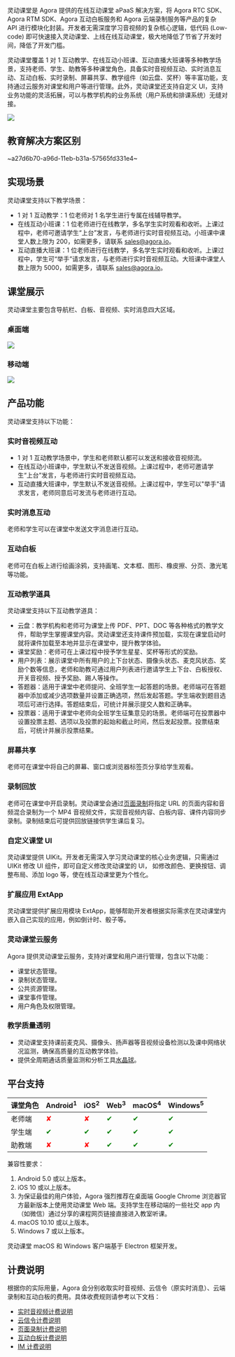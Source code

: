 灵动课堂是 Agora 提供的在线互动课堂 aPaaS 解决方案，将 Agora RTC SDK、Agora RTM SDK、Agora 互动白板服务和 Agora 云端录制服务等产品的复杂 API 进行模块化封装。开发者无需深度学习音视频的复杂核心逻辑，低代码 (Low-code) 即可快速接入灵动课堂、上线在线互动课堂，极大地降低了节省了开发时间，降低了开发门槛。

灵动课堂覆盖 1 对 1 互动教学、在线互动小班课、互动直播大班课等多种教学场景，支持老师、学生、助教等多种课堂角色，具备实时音视频互动、实时消息互动、互动白板、实时录制、屏幕共享、教学组件（如云盘、奖杯）等丰富功能，支持通过云服务对课堂和用户等进行管理。此外，灵动课堂还支持自定义 UI，支持业务功能的灵活拓展，可以与教学机构的业务系统（用户系统和排课系统）无缝对接。

![](https://web-cdn.agora.io/docs-files/1619757465085)

## 教育解决方案区别

~a27d6b70-a96d-11eb-b31a-57565fd331e4~

## 实现场景

灵动课堂支持以下教学场景：

- 1 对 1 互动教学：1 位老师对 1 名学生进行专属在线辅导教学。
- 在线互动小班课：1 位老师进行在线教学，多名学生实时观看和收听。上课过程中，老师可邀请学生“上台”发言，与老师进行实时音视频互动。小班课中课堂人数上限为 200，如需更多，请联系 sales@agora.io。
- 互动直播大班课：1 位老师进行在线教学，多名学生实时观看和收听。上课过程中，学生可“举手”请求发言，与老师进行实时音视频互动。大班课中课堂人数上限为 5000，如需更多，请联系 sales@agora.io。

## 课堂展示

灵动课堂主要包含导航栏、白板、音视频、实时消息四大区域。

### 桌面端

![](https://web-cdn.agora.io/docs-files/1619757500907)

### 移动端

![](https://web-cdn.agora.io/docs-files/1622431051006)

## 产品功能

灵动课堂支持以下功能：

### 实时音视频互动

- 1 对 1 互动教学场景中，学生和老师默认都可以发送和接收音视频流。
- 在线互动小班课中，学生默认不发送音视频。上课过程中，老师可邀请学生“上台”发言，与老师进行实时音视频互动。
- 互动直播大班课中，学生默认不发送音视频。上课过程中，学生可以"举手"请求发言，老师同意后可发流与老师进行互动。

### 实时消息互动

老师和学生可以在课堂中发送文字消息进行互动。

### 互动白板

老师可在白板上进行绘画涂鸦，支持画笔、文本框、图形、橡皮擦、分页、激光笔等功能。

### 互动教学道具

灵动课堂支持以下互动教学道具：

- 云盘：教学机构和老师可为课堂上传 PDF、PPT、DOC 等各种格式的教学文件，帮助学生掌握课堂内容。灵动课堂还支持课件预加载，实现在课堂启动时就将课件加载至本地并显示在课堂中，提升教学体验。
- 课堂奖励：老师可在上课过程中授予学生星星、奖杯等形式的奖励。
- 用户列表：展示课堂中所有用户的上下台状态、摄像头状态、麦克风状态、奖励个数等信息，老师和助教可通过用户列表进行邀请学生上下台、白板授权、开关音视频、授予奖励、踢人等操作。
- 答题器：适用于课堂中老师提问、全班学生一起答题的场景。老师端可在答题器中添加或减少选项数量并设置正确选项，然后发起答题。学生端收到题目选项后可进行选择。答题结束后，可统计并展示提交人数和正确率。
- 投票器：适用于课堂中老师向全班学生征集意见的场景。老师端可在投票器中设置投票主题、选项以及投票的起始和截止时间，然后发起投票。投票结束后，可统计并展示投票结果。

### 屏幕共享

老师可在课堂中将自己的屏幕、窗口或浏览器标签页分享给学生观看。

### 录制回放

老师可在课堂中开启录制。灵动课堂会通过[页面录制](/cn/cloud-recording/cloud_recording_webpage_mode?platform=RESTful)将指定 URL 的页面内容和音频混合录制为一个 MP4 音视频文件，实现音视频内容、白板内容、课件内容同步录制。录制结束后可提供回放链接供学生课后复习。

### 自定义课堂 UI

灵动课堂提供 UIKit。开发者无需深入学习灵动课堂的核心业务逻辑，只需通过 UIKit 修改 UI 组件，即可自定义修改灵动课堂的 UI， 如修改颜色、更换按钮、调整布局、添加 logo 等，使在线互动课堂更为个性化。

### 扩展应用 ExtApp

灵动课堂提供扩展应用模块 ExtApp，能够帮助开发者根据实际需求在灵动课堂内嵌入自己实现的应用，例如倒计时、骰子等。

### 灵动课堂云服务

Agora 提供灵动课堂云服务，支持对课堂和用户进行管理，包含以下功能：

- 课堂状态管理。
- 录制状态管理。
- 公共资源管理。
- 课堂事件管理。
- 用户角色及权限管理。

### 教学质量透明

- 灵动课堂支持课前麦克风、摄像头、扬声器等音视频设备检测以及课中网络状况监测，确保高质量的互动教学体验。
- 提供全周期通话质量监测和分析工具[水晶球](https://docs.agora.io/cn/Agora%20Analytics/aa_guide?platform=All%20Platforms)。

## 平台支持

| 课堂角色 | Android<sup>1</sup> | iOS<sup>2</sup> | Web<sup>3</sup> | macOS<sup>4</sup> | Windows<sup>5</sup> |
| :------- | :------- | :--- | :--- | :----- | :------- |
| 老师端   | <font color="red">✘</font>        | <font color="red">✘</font>    | <font color="green">✔</font>    | <font color="green">✔</font>      | <font color="green">✔</font>        |
| 学生端   | <font color="green">✔</font>        | <font color="green">✔</font>    | <font color="green">✔</font>    | <font color="green">✔</font>      | <font color="green">✔</font>        |
| 助教端   | <font color="red">✘</font>        | <font color="red">✘</font>    | <font color="green">✔</font>    | <font color="green">✔</font>      | <font color="green">✔</font>        |

<div class="alert info">兼容性要求：<ol><li>Android 5.0 或以上版本。</li><li>iOS 10 或以上版本。</li><li>为保证最佳的用户体验，Agora 强烈推荐在桌面端 Google Chrome 浏览器官方最新版本上使用灵动课堂 Web 端。支持学生在移动端的一些社交 app 内（如微信）通过分享的课程网页链接直接进入教室听课。</li><li>macOS 10.10 或以上版本。</li><li>Windows 7 或以上版本。</li></ol></div>

<div class="alert info">灵动课堂 macOS 和 Windows 客户端基于 Electron 框架开发。</div>

## 计费说明

根据你的实际用量，Agora 会分别收取实时音视频、云信令（原实时消息）、云端录制和互动白板的费用。具体收费规则请参考以下文档：

- [实时音视频计费说明](/cn/Interactive%20Broadcast/billing_rtc?platform=Android)
- [云信令计费说明](/cn/Real-time-Messaging/billing_rtm?platform=All%20Platforms)
- [页面录制计费说明](/cn/cloud-recording/billing_cloud_recording_web?platform=RESTful)
- [互动白板计费说明](/cn/whiteboard/billing_whiteboard?platform=Web)
- [IM 计费说明](https://www.easemob.com/pricing/im)